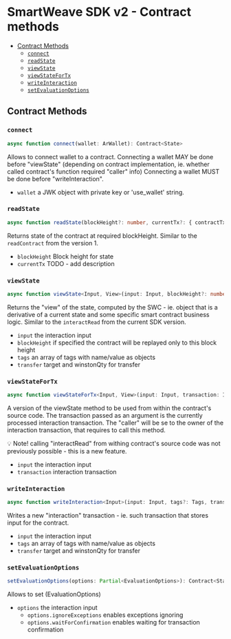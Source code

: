 # SmartWeave SDK v2 - Contract methods

- [Contract Methods](#contract-methods)
  - [`connect`](#connect)
  - [`readState`](#readstate)
  - [`viewState`](#viewstate)
  - [`viewStateForTx`](#viewstatefortx)
  - [`writeInteraction`](#writeinteraction)
  - [`setEvaluationOptions`](#setevaluationoptions)

## Contract Methods

### `connect`

```typescript
async function connect(wallet: ArWallet): Contract<State>
```

Allows to connect wallet to a contract. Connecting a wallet MAY be done before "viewState" (depending on contract implementation, ie. whether called contract's function required "caller" info) Connecting a wallet MUST be done before "writeInteraction".

- `wallet`        a JWK object with private key or 'use_wallet' string.

### `readState`

```typescript
async function readState(blockHeight?: number, currentTx?: { contractTxId: string; interactionTxId: string }[]): Promise<EvalStateResult<State>>
```

Returns state of the contract at required blockHeight. Similar to the `readContract` from the version 1.

- `blockHeight`        Block height for state
- `currentTx`          TODO - add description


### `viewState`

```typescript
async function viewState<Input, View>(input: Input, blockHeight?: number, tags?: Tags, transfer?: ArTransfer): Promise<InteractionResult<State, View>>
```

Returns the "view" of the state, computed by the SWC - ie. object that is a derivative of a current state and some specific smart contract business logic. Similar to the `interactRead` from the current SDK version.

- `input`                the interaction input
- `blockHeight`          if specified the contract will be replayed only to this block height
- `tags`                 an array of tags with name/value as objects
- `transfer`             target and winstonQty for transfer

### `viewStateForTx`

```typescript
async function viewStateForTx<Input, View>(input: Input, transaction: InteractionTx): Promise<InteractionResult<State, View>>
```

A version of the viewState method to be used from within the contract's source code. The transaction passed as an argument is the currently processed interaction transaction. The "caller" will be se to the owner of the interaction transaction, that requires to call this method.

💡 Note! calling "interactRead" from withing contract's source code was not previously possible - this is a new feature.

- `input`                the interaction input
- `transaction`          interaction transaction


### `writeInteraction`

```typescript
async function writeInteraction<Input>(input: Input, tags?: Tags, transfer?: ArTransfer): Promise<string>
```

Writes a new "interaction" transaction - ie. such transaction that stores input for the contract.


- `input`         the interaction input
- `tags`          an array of tags with name/value as objects
- `transfer`      target and winstonQty for transfer

### `setEvaluationOptions`

```typescript
setEvaluationOptions(options: Partial<EvaluationOptions>): Contract<State>
```

Allows to set (EvaluationOptions)


- `options`                         the interaction input
  - `options.ignoreExceptions`      enables exceptions ignoring
  - `options.waitForConfirmation`   enables waiting for transaction confirmation

